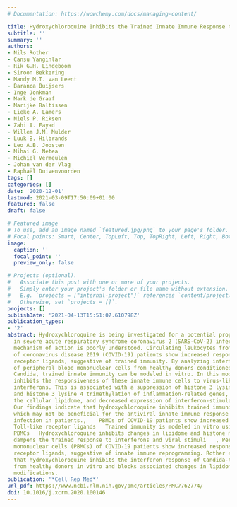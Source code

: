 ```yaml
---
# Documentation: https://wowchemy.com/docs/managing-content/

title: Hydroxychloroquine Inhibits the Trained Innate Immune Response to Interferons
subtitle: ''
summary: ''
authors:
- Nils Rother
- Cansu Yanginlar
- Rik G.H. Lindeboom
- Siroon Bekkering
- Mandy M.T. van Leent
- Baranca Buijsers
- Inge Jonkman
- Mark de Graaf
- Marijke Baltissen
- Lieke A. Lamers
- Niels P. Riksen
- Zahi A. Fayad
- Willem J.M. Mulder
- Luuk B. Hilbrands
- Leo A.B. Joosten
- Mihai G. Netea
- Michiel Vermeulen
- Johan van der Vlag
- Raphaël Duivenvoorden
tags: []
categories: []
date: '2020-12-01'
lastmod: 2021-03-09T17:50:09+01:00
featured: false
draft: false

# Featured image
# To use, add an image named `featured.jpg/png` to your page's folder.
# Focal points: Smart, Center, TopLeft, Top, TopRight, Left, Right, BottomLeft, Bottom, BottomRight.
image:
  caption: ''
  focal_point: ''
  preview_only: false

# Projects (optional).
#   Associate this post with one or more of your projects.
#   Simply enter your project's folder or file name without extension.
#   E.g. `projects = ["internal-project"]` references `content/project/deep-learning/index.md`.
#   Otherwise, set `projects = []`.
projects: []
publishDate: '2021-04-13T15:51:07.610798Z'
publication_types:
- '2'
abstract: Hydroxychloroquine is being investigated for a potential prophylactic effect
  in severe acute respiratory syndrome coronavirus 2 (SARS-CoV-2) infection, but its
  mechanism of action is poorly understood. Circulating leukocytes from the blood
  of coronavirus disease 2019 (COVID-19) patients show increased responses to Toll-like
  receptor ligands, suggestive of trained immunity. By analyzing interferon responses
  of peripheral blood mononuclear cells from healthy donors conditioned with heat-killed
  Candida, trained innate immunity can be modeled in vitro. In this model, hydroxychloroquine
  inhibits the responsiveness of these innate immune cells to virus-like stimuli and
  interferons. This is associated with a suppression of histone 3 lysine 27 acetylation
  and histone 3 lysine 4 trimethylation of inflammation-related genes, changes in
  the cellular lipidome, and decreased expression of interferon-stimulated genes.
  Our findings indicate that hydroxychloroquine inhibits trained immunity in vitro,
  which may not be beneficial for the antiviral innate immune response to SARS-CoV-2
  infection in patients.,    PBMCs of COVID-19 patients show increased responses to
  Toll-like receptor ligands   Trained immunity is modeled in vitro using Candida-trained
  PBMCs   Hydroxychloroquine inhibits changes in lipidome and histone modifications   Hydroxychloroquine
  dampens the trained response to interferons and viral stimuli   , Peripheral blood
  mononuclear cells (PBMCs) of COVID-19 patients show increased responses to Toll-like
  receptor ligands, suggestive of innate immune reprogramming. Rother et al. show
  that hydroxychloroquine inhibits the interferon response of Candida-trained PBMCs
  from healthy donors in vitro and blocks associated changes in lipidome and histone
  modifications.
publication: '*Cell Rep Med*'
url_pdf: https://www.ncbi.nlm.nih.gov/pmc/articles/PMC7762774/
doi: 10.1016/j.xcrm.2020.100146
---
```

